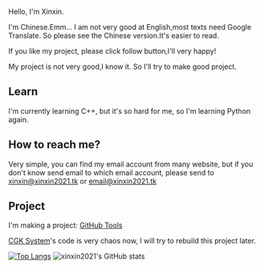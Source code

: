 Hello, I'm Xinxin.

I'm Chinese.Emm... I am not very good at English,most texts need Google Translate. So please see the Chinese version.It's easier to read.

If you like my project, please click follow button,I'll very happy!

My project is not very good,I know it. So I'll try to make good project.

## Learn

I'm currently learning C++, but it's so hard for me, so I'm learning Python again.

## How to reach me?

Very simple, you can find my email account from many website, but if you don't know send email to which email account, please send to [xinxin@xinxin2021.tk](mailto:xinxin@xinxin2021.tk) or [email@xinxin2021.tk](mailto:email@xinxin2021.tk)

## Project

I'm making a project: [GitHub Tools](/macwinlin-studio/github-tools)

[CGK System](/macwinlin-studio/cgk-system)'s code is very chaos now, I will try to rebuild this project later.

[![Top Langs](https://github-readme-stats.vercel.app/api/top-langs/?username=xinxin2021&layout=compact)](https://github.com/xinxin2021/github-readme-stats)
![xinxin2021's GitHub stats](https://github-readme-stats.vercel.app/api?username=xinxin2021&show_icons=true)
